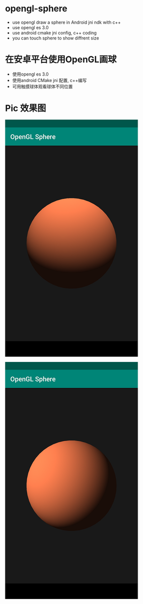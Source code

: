 # opengl-sphere
- use opengl draw a sphere in Android jni ndk with c++
- use opengl es 3.0
- use android cmake jni config, c++ coding
- you can touch sphere to show diffrent size 

# 在安卓平台使用OpenGL画球
- 使用opengl es 3.0
- 使用android CMake jni 配置, c++编写
- 可用触摸球体观看球体不同位置

# Pic 效果图
![](pic_sphere_1.png)

![](pic_sphere_2.png)
